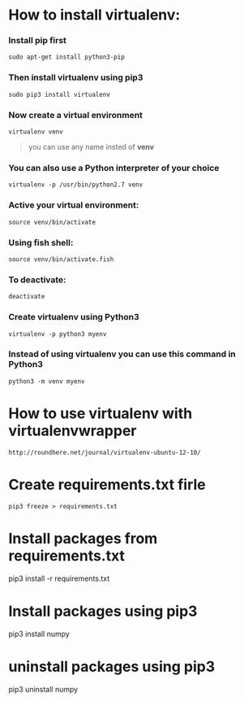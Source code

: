 # How to install virtualenv:

### Install **pip** first

    sudo apt-get install python3-pip

### Then install **virtualenv** using pip3

    sudo pip3 install virtualenv 

### Now create a virtual environment 

    virtualenv venv 

>you can use any name insted of **venv**

### You can also use a Python interpreter of your choice

    virtualenv -p /usr/bin/python2.7 venv
  
### Active your virtual environment:    
    
    source venv/bin/activate
    
### Using fish shell:    
    
    source venv/bin/activate.fish

### To deactivate:

    deactivate

### Create virtualenv using Python3
    virtualenv -p python3 myenv

### Instead of using virtualenv you can use this command in Python3
    python3 -m venv myenv
    
    

# How to use virtualenv with virtualenvwrapper
    http://roundhere.net/journal/virtualenv-ubuntu-12-10/

#   Create requirements.txt firle

    pip3 freeze > requirements.txt

# Install packages from requirements.txt
pip3 install -r requirements.txt


#   Install packages using pip3
pip3 install numpy

#   uninstall packages using pip3
pip3 uninstall numpy